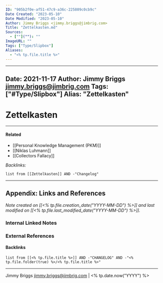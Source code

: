 ```yaml
---
ID: "905b2f0e-af51-47c9-a36c-225809c0cb9c"
Date Created: "2023-05-10"
Date Modified: "2023-05-10"
Author: Jimmy Briggs <jimmy.briggs@jimbrig.com>
Title: "Zettelkasten.md"
Sources: 
  - [""](""): ""
ImageURL: ""
Tags: ["Type/Slipbox"]
Aliases:
  - "<% tp.file.title %>"
---
```


---
Date: 2021-11-17
Author: Jimmy Briggs <jimmy.briggs@jimbrig.com>
Tags: ["#Type/Slipbox"]
Alias: "Zettelkasten"
---

# Zettelkasten

***

#### Related

- [[Personal Knowledge Management (PKM)]]
- [[Niklas Luhmann]]
- [[Collectors Fallacy]]

*Backlinks:*

```dataview
list from [[Zettelkasten]] AND -"Changelog"
```

***

## Appendix: Links and References

*Note created on [[<% tp.file.creation_date("YYYY-MM-DD") %>]] and last modified on [[<% tp.file.last_modified_date("YYYY-MM-DD") %>]].*

### Internal Linked Notes

### External References

#### Backlinks

```dataview
list from [[<% tp.file.title %>]] AND -"CHANGELOG" AND -"<% tp.file.folder(true) %>/<% tp.file.title %>"
```


***

Jimmy Briggs <jimmy.briggs@jimbrig.com> | <% tp.date.now("YYYY") %>